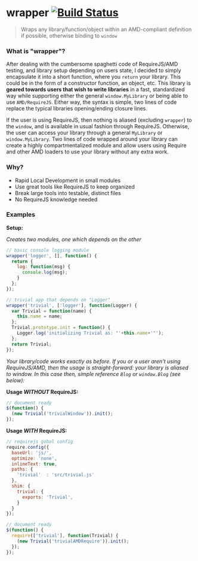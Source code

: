 # wrapper [![Build Status](https://secure.travis-ci.org/edwardhotchkiss/wrapper.png)](http://travis-ci.org/edwardhotchkiss/wrapper)

> Wraps any library/function/object within an AMD-compliant definition if possible, otherwise binding to `window`

### What is "wrapper"?

After dealing with the cumbersome spaghetti code of RequireJS/AMD testing, and library setup depending on users state, I decided to simply encapsulate it into a short function, where you `return` your library. This could be in the form of a constructor function, an object, etc. This library is **geared towards users that wish to write libraries** in a fast, standardized way while supporting either the general `window.MyLibrary` or being able to use `AMD/RequireJS`. Either way, the syntax is simple, two lines of code replace the typical libraries opening/ending closure lines.

If the user is using RequireJS, then nothing is aliased (excluding `wrapper`) to the `window`, and is available in usual fashion through RequireJS. Otherwise, the user can access your library through a general `MyLibrary` or `window.MyLibrary`. Two lines of code wrapped around your library can create a highly compartmentalized module and allow users using Require and other AMD loaders to use your library without any extra work.

### Why?

  * Rapid Local Development in small modules
  * Use great tools like RequireJS to keep organized
  * Break large tools into testable, distinct files
  * No RequireJS knowledge needed

### Examples

**Setup:**

_Creates two modules, one which depends on the other_

```javascript
// basic console logging module
wrapper('logger', [], function() {
  return {
    log: function(msg) {
      console.log(msg);
    }
  };
});

// trivial app that depends on "Logger"
wrapper('trivial', ['logger'], function(Logger) {
  var Trivial = function(name) {
    this.name = name;
  };
  Trivial.prototype.init = function() {
    Logger.log('initializing Trivial as: "'+this.name+'"');
  };
  return Trivial;
});
```

_Your library/code works exactly as before. If you or a user aren't using RequireJS/AMD, then the usage is straight-forward: your library is aliased to window. In this case then, simple reference `Blog` or `window.Blog` (see below):_

**Usage _WITHOUT_ RequireJS:**

```javascript
// document ready
$(function() {
  (new Trivial('trivialWindow')).init();
});
```

**Usage _WITH_ RequireJS:**

```javascript
// requirejs gobal config
require.config({
  baseUrl: 'js/',
  optimize: 'none',
  inlineText: true,
  paths: {
    'trivial'  : 'src/trivial.js'
  },
  shim: {
    trivial: {
      exports: 'Trivial',
    }
  }
});

// document ready
$(function() {
  require(['trivial'], function(Trivial) {
    (new Trivial('trivialAMDRequire')).init();
  });
});
```


